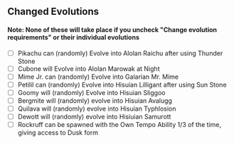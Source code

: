 ## Changed Evolutions
#### Note: None of these will take place if you uncheck "Change evolution requirements" or their individual evolutions

- [ ] Pikachu can (randomly) Evolve into Alolan Raichu after using Thunder Stone
- [ ] Cubone will Evolve into Alolan Marowak at Night
- [ ] Mime Jr. can (randomly) Evolve into Galarian Mr. Mime
- [ ] Petilil can (randomly) Evolve into Hisuian Lilligant after using Sun Stone
- [ ] Goomy will (randomly) Evolve into Hisuian Sliggoo
- [ ] Bergmite will (randomly) evolve into Hisuian Avalugg
- [ ] Quilava will (randomly) evolve into Hisuian Typhlosion
- [ ] Dewott will (randomly) evolve into Hisiuian Samurott
- [ ] Rockruff can be spawned with the Own Tempo Ability 1/3 of the time, giving access to Dusk form
